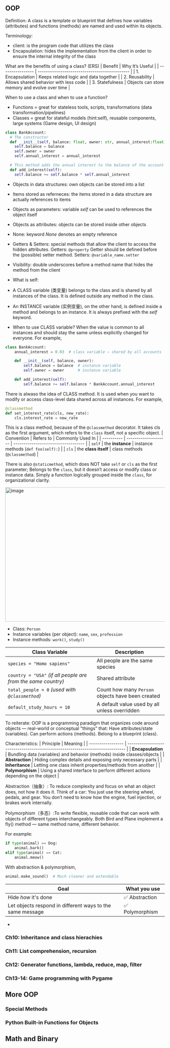 ## OOP
Definition: A class is a template or blueprint that defines how variables (attributes) and functions (methods) are named and used within its objects.

Terminology:
- client: is the program code that utilizes the class
- Encapsulation: hides the implementation from the client in order to ensure the internal integrity of the class

What are the benefits of using a class? (ERS)
| Benefit          | Why It’s Useful                               |
| ---------------- | --------------------------------------------- |
| 1. Encapsulation | Keeps related logic and data together         |
| 2. Reusability   | Allows shared behavior with less code         |
| 3. Statefulness  | Objects can store memory and evolve over time |

When to use a class and when to use a function?
- Functions = great for stateless tools, scripts, transformations (data transformation/pipelines)
- Classes = great for stateful models (hint:self), reusable components, large systems (Game design, UI design)

```python
class BankAccount:
  # The constructor
  def __init__(self, balance: float, owner: str, annual_interest:float):
    self.balance = balance
    self.owner = owner
    self.annual_interest = annual_interest

  # This method adds the annual interest to the balance of the account
  def add_interest(self):
    self.balance += self.balance * self.annual_interest
```
- Objects in data structures: own objects can be stored into a list
- Items stored as referneces: the items stored in a data structure are actually references to items
- Objects as parameters: variable *self* can be used to references the object itself
- Objects as attributes: objects can be stored inside other objects
- None: keyword *None* denotes an empty reference
  
- Getters & Setters: special methods that allow the client to access the hidden attributes. Getters: `@property` Getter should be defined before the (possible) setter method. Setters: `@variable_name.setter`

- Visibility: double underscores before a method name that hides the method from the client

- What is self:
- A CLASS variable (类变量) belongs to the class and is shared by all instances of the class. It is defined outside any method in the class.
- An INSTANCE variable (实例变量), on the other hand, is defined inside a method and belongs to an instance. It is always prefixed with the *self* keyword.

- When to use CLASS variable? When the value is common to all instances and should stay the same unless explicitly changed for everyone.
For example,
```python
class BankAccount:
    annual_interest = 0.03  # class variable — shared by all accounts

    def __init__(self, balance, owner):
        self.balance = balance  # instance variable
        self.owner = owner      # instance variable

    def add_interest(self):
        self.balance += self.balance * BankAccount.annual_interest
```

There is alwaso the idea of CLASS method. It is used when you want to modify or access class-level data shared across all instances. For example,
```python
@classmethod
def set_interest_rate(cls, new_rate):
    cls.interest_rate = new_rate
```
This is a class method, because of the `@classmethod` decorator. It takes cls as the first argument, which refers to the `class` itself, not a specific object.
| Convention | Refers to            | Commonly Used In                    |
| ---------- | -------------------- | ----------------------------------- |
| `self`     | the **instance**     | instance methods (`def foo(self):`) |
| `cls`      | the **class itself** | class methods (`@classmethod`)      |

There is also `@staticmethod`, which does NOT take `self` or `cls` as the first parameter; Belongs to the `class`, but it doesn’t access or modify class or instance data. Simply a function logically grouped inside the `class`, for organizational clarity.

<img width="678" height="425" alt="image" src="https://github.com/user-attachments/assets/1829d97b-18a1-401c-a86e-066de0f177bc" />

- Class: `Person`
- Instance variables (per object): `name`, `sex`, `profession`
- Instance methods: `work()`, `study()`

| Class Variable                                                | Description                                       |
| ------------------------------------------------------------- | ------------------------------------------------- |
| `species = "Homo sapiens"`                                    | All people are the same species                   |
| `country = "USA"` *(if all people are from the same country)* | Shared attribute                                  |
| `total_people = 0` *(used with `@classmethod`)*               | Count how many `Person` objects have been created |
| `default_study_hours = 10`                                    | A default value used by all unless overridden     |

To reiterate: OOP is a programming paradigm that organizes code around objects — real-world or conceptual "things" that: Have attributes/state (variables). Can perform actions (methods). Belong to a blueprint (class).

Characteristics:
| Principle         | Meaning                                                                       |
| ----------------- | ----------------------------------------------------------------------------- |
| **Encapsulation** | Bundling data (variables) and behavior (methods) inside classes/objects       |
| **Abstraction**   | Hiding complex details and exposing only necessary parts                      |
| **Inheritance**   | Letting one class inherit properties/methods from another                     |
| **Polymorphism**  | Using a shared interface to perform different actions depending on the object |


Abstraction（抽象）: To reduce complexity and focus on what an object does, not how it does it. Think of a car: You just use the steering wheel, pedals, and gear. You don’t need to know how the engine, fuel injection, or brakes work internally.

Polymorphism（多态）:To write flexible, reusable code that can work with objects of different types interchangeably. Both Bird and Plane implement a fly() method — same method name, different behavior.

For example: 
```python
if type(animal) == Dog:
    animal.bark()
elif type(animal) == Cat:
    animal.meow()
```
With abstraction & polymorphism,
```python 
animal.make_sound()  # Much cleaner and extendable
```

| Goal                                                      | What you use   |
| --------------------------------------------------------- | -------------- |
| Hide *how* it's done                                      | ✅ Abstraction  |
| Let objects respond in different ways to the same message | ✅ Polymorphism |

- 


### Ch10: Inheritance and class hierachies
### Ch11: List comprehension, recursion
### Ch12: Generator functions, lambda, reduce, map, filter
### Ch13-14: Game programming with Pygame

## More OOP
### Special Methods
### Python Built-in Functions for Objects

## Math and Binary

